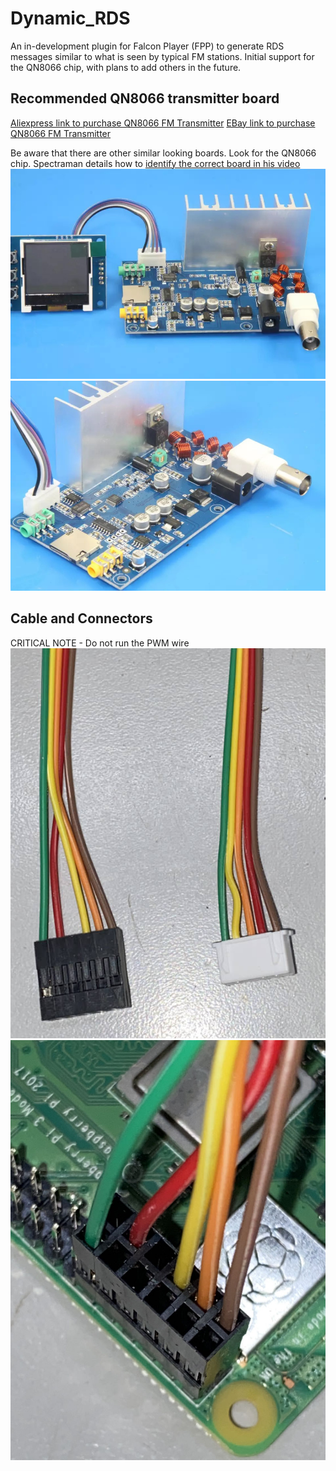 # Dynamic_RDS

An in-development plugin for Falcon Player (FPP) to generate RDS messages similar to what is seen by typical FM stations. Initial support for the QN8066 chip, with plans to add others in the future.

## Recommended QN8066 transmitter board
[Aliexpress link to purchase QN8066 FM Transmitter](https://a.aliexpress.com/_mLTpVqO)
[EBay link to purchase QN8066 FM Transmitter](https://www.ebay.com/itm/275031067583?mkcid=16&mkevt=1&mkrid=711-127632-2357-0&ssspo=PB6d-PpwRGC&sssrc=2349624&ssuid=rZ11O1LCRam&var=&widget_ver=artemis&media=COPY)

Be aware that there are other similar looking boards. Look for the QN8066 chip. Spectraman details how to [identify the correct board in his video](https://www.youtube.com/watch?v=i8re0nc_FdY&t=1017s)
![Radio Board with Screen](images/radio_board_w_screen.jpeg)
![Radio Board](images/radio_board.jpeg)

## Cable and Connectors
CRITICAL NOTE - Do not run the PWM wire 
![Cable](images/cable_ends.jpeg)
![Raspberry Pi Connection](images/raspberry_pi_connection.jpeg)
